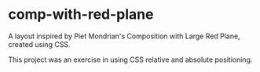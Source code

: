 # comp-with-red-plane
A layout inspired by Piet Mondrian's Composition with Large Red Plane, created using CSS. 

This project was an exercise in using CSS relative and absolute positioning. 
